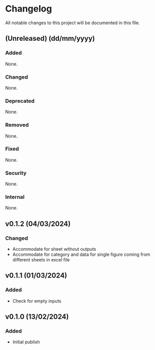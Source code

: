 # Changelog
All notable changes to this project will be documented in this file.

## (Unreleased) (dd/mm/yyyy)
### Added
None.

### Changed
None.

### Deprecated
None.

### Removed
None.

### Fixed
None.

### Security
None.

### Internal
None.

## v0.1.2 (04/03/2024)
### Changed
- Accommodate for sheet without outputs
- Accommodate for category and data for single figure coming from different sheets in excel file

## v0.1.1 (01/03/2024)
### Added
- Check for empty inputs

## v0.1.0 (13/02/2024)
### Added
- Initial publish